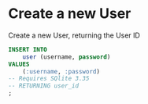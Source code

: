 # Create a new User

Create a new User, returning the User ID

```sql
INSERT INTO
    user (username, password)
VALUES
    (:username, :password)
-- Requires SQlite 3.35
-- RETURNING user_id
;
```
